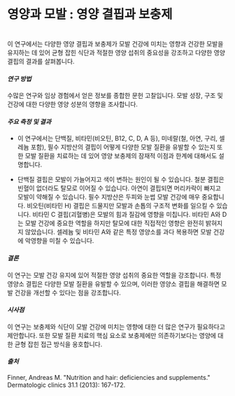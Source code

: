 
# 영양과 모발 : 영양 결핍과 보충제
　   
이 연구에서는 다양한 영양 결핍과 보충제가 모발 건강에 미치는 영향과 건강한 모발을 유지하는 데 있어 균형 잡힌 식단과 적절한 영양 섭취의 중요성을 강조하고 다양한 영양 결핍의 결과를 살펴봅니다. 

#### ***연구 방법***    
수많은 연구와 임상 경험에서 얻은 정보를 종합한 문헌 고찰입니다. 모발 성장, 구조 및 건강에 대한 다양한 영양 성분의 영향을 조사합니다. 

#### ***주요 측정 및 결과***     
- 이 연구에서는 단백질, 비타민(비오틴, B12, C, D, A 등), 미네랄(철, 아연, 구리, 셀레늄 포함), 필수 지방산의 결핍이 어떻게 다양한 모발 질환을 유발할 수 있는지 또한 모발 질환을 치료하는 데 있어 영양 보충제의 잠재적 이점과 한계에 대해서도 설명합니다. 

- 단백질 결핍은 모발이 가늘어지고 색이 변하는 원인이 될 수 있습니다. 철분 결핍은 빈혈이 없더라도 탈모로 이어질 수 있습니다. 아연이 결핍되면 머리카락이 빠지고 모발이 약해질 수 있습니다. 필수 지방산은 두피와 눈썹 모발 건강에 매우 중요합니다. 비오틴(비타민 H) 결핍은 드물지만 모발과 손톱의 구조적 변화를 일으킬 수 있습니다. 비타민 C 결핍(괴혈병)은 모발의 힘과 질감에 영향을 미칩니다. 비타민 A와 D는 모발 건강에 중요한 역할을 하지만 탈모에 대한 직접적인 영향은 완전히 밝혀지지 않았습니다. 셀레늄 및 비타민 A와 같은 특정 영양소를 과다 복용하면 모발 건강에 악영향을 미칠 수 있습니다. 

#### ***결론***     
이 연구는 모발 건강 유지에 있어 적절한 영양 섭취의 중요한 역할을 강조합니다. 특정 영양소 결핍은 다양한 모발 질환을 유발할 수 있으며, 이러한 영양소 결핍을 해결하면 모발 건강을 개선할 수 있다는 점을 강조합니다. 

#### ***시사점***      
이 연구는 보충제와 식단이 모발 건강에 미치는 영향에 대한 더 많은 연구가 필요하다고 제안합니다. 또한 모발 질환 치료의 핵심 요소로 보충제에만 의존하기보다는 영양에 대한 균형 잡힌 접근 방식을 옹호합니다.
  
#### ***출처***     
Finner, Andreas M. "Nutrition and hair: deficiencies and supplements." Dermatologic clinics 31.1 (2013): 167-172.
<!--stackedit_data:
eyJoaXN0b3J5IjpbODYzNjY4ODA3LC03Mjc3NTA1NTUsMjExNT
QyMzQ5MSwxNTA1MzQxNzM5XX0=
-->